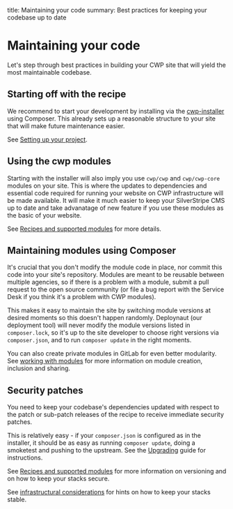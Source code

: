 title: Maintaining your code
summary: Best practices for keeping your codebase up to date

# Maintaining your code

Let's step through best practices in building your CWP site that will yield the most maintainable codebase.

## Starting off with the recipe

We recommend to start your development by installing via the [cwp-installer](https://gitlab.cwp.govt.nz/cwp/cwp-installer/) using Composer. 
This already sets up a reasonable structure to your site that will make future maintenance easier.

See [Setting up your project](setting_up_your_project).

## Using the cwp modules

Starting with the installer will also imply you use `cwp/cwp` and `cwp/cwp-core` modules on your site. 
This is where the updates to dependencies and essential code required for running your website on CWP infrastructure will be
made available. It will make it much easier to keep your SilverStripe CMS up to date and take advanatage of new feature if you use these modules as the basic of your website.

See [Recipes and supported modules](recipes_and_supported_modules) for more details.

## Maintaining modules using Composer

It's crucial that you don't modify the module code in place, nor commit this code into your site's repository.
Modules are meant to be reusable between multiple agencies, so if there is a problem with a module, submit a pull
request to the open source community (or file a bug report with the Service Desk if you think it's a problem
with CWP modules).

This makes it easy to maintain the site by switching module versions at desired moments so this doesn't happen randomly.
Deploynaut (our deployment tool) will never modify the module versions listed in `composer.lock`, so it's up to the
site developer to choose right versions via `composer.json`, and to run `composer update` in the right moments.

You can also create private modules in GitLab for even better modularity. See [working with modules](working_with_modules)
for more information on module creation, inclusion and sharing.

## Security patches

You need to keep your codebase's dependencies updated with respect to the patch or sub-patch releases of the recipe to
receive immediate security patches.

This is relatively easy - if your `composer.json` is configured as in the installer, it should be as easy as running
`composer update`, doing a smoketest and pushing to the upstream. See the [Upgrading](upgrading) guide for instructions.

See [Recipes and supported modules](recipes_and_supported_modules) for more information on versioning and on how to keep your stacks secure.

See [infrastructural considerations](infrastructural_considerations) for hints on how to keep your stacks stable.
